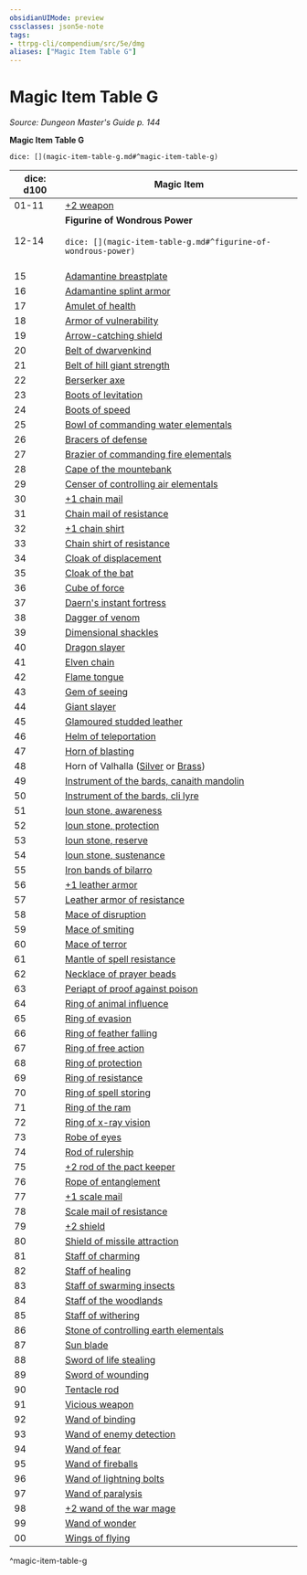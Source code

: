 ```yaml
---
obsidianUIMode: preview
cssclasses: json5e-note
tags:
- ttrpg-cli/compendium/src/5e/dmg
aliases: ["Magic Item Table G"]
---
```

# Magic Item Table G
*Source: Dungeon Master's Guide p. 144* 

**Magic Item Table G**

`dice: [](magic-item-table-g.md#^magic-item-table-g)`

| dice: d100 | Magic Item |
|------------|------------|
| 01-11 | [+2 weapon](/CLI/items/2-weapon.md) |
| 12-14 | **Figurine of Wondrous Power**<br /><br />`dice: [](magic-item-table-g.md#^figurine-of-wondrous-power)`<br /><br />| dice: d8 | Magic Item |<br />|----------|------------|<br />| 01 | [Figurine of wondrous power, bronze griffon](/CLI/items/figurine-of-wondrous-power-bronze-griffon.md) |<br />| 02 | [Figurine of wondrous power, ebony fly](/CLI/items/figurine-of-wondrous-power-ebony-fly.md) |<br />| 03 | [Figurine of wondrous power, golden lions](/CLI/items/figurine-of-wondrous-power-golden-lions.md) |<br />| 04 | [Figurine of wondrous power, ivory goats](/CLI/items/figurine-of-wondrous-power-ivory-goats.md) |<br />| 05 | [Figurine of wondrous power, marble elephant](/CLI/items/figurine-of-wondrous-power-marble-elephant.md) |<br />| 06-07 | [Figurine of wondrous power, onyx dog](/CLI/items/figurine-of-wondrous-power-onyx-dog.md) |<br />| 08 | [Figurine of wondrous power, serpentine owl](/CLI/items/figurine-of-wondrous-power-serpentine-owl.md) |<br />^figurine-of-wondrous-power |
| 15 | [Adamantine breastplate](/CLI/items/adamantine-armor.md) |
| 16 | [Adamantine splint armor](/CLI/items/adamantine-armor.md) |
| 17 | [Amulet of health](/CLI/items/amulet-of-health.md) |
| 18 | [Armor of vulnerability](/CLI/items/armor-of-vulnerability.md) |
| 19 | [Arrow-catching shield](/CLI/items/arrow-catching-shield.md) |
| 20 | [Belt of dwarvenkind](/CLI/items/belt-of-dwarvenkind.md) |
| 21 | [Belt of hill giant strength](/CLI/items/belt-of-hill-giant-strength.md) |
| 22 | [Berserker axe](/CLI/items/berserker-axe.md) |
| 23 | [Boots of levitation](/CLI/items/boots-of-levitation.md) |
| 24 | [Boots of speed](/CLI/items/boots-of-speed.md) |
| 25 | [Bowl of commanding water elementals](/CLI/items/bowl-of-commanding-water-elementals.md) |
| 26 | [Bracers of defense](/CLI/items/bracers-of-defense.md) |
| 27 | [Brazier of commanding fire elementals](/CLI/items/brazier-of-commanding-fire-elementals.md) |
| 28 | [Cape of the mountebank](/CLI/items/cape-of-the-mountebank.md) |
| 29 | [Censer of controlling air elementals](/CLI/items/censer-of-controlling-air-elementals.md) |
| 30 | [+1 chain mail](/CLI/items/1-armor.md) |
| 31 | [Chain mail of resistance](/CLI/items/armor-of-resistance.md) |
| 32 | [+1 chain shirt](/CLI/items/1-armor.md) |
| 33 | [Chain shirt of resistance](/CLI/items/armor-of-resistance.md) |
| 34 | [Cloak of displacement](/CLI/items/cloak-of-displacement.md) |
| 35 | [Cloak of the bat](/CLI/items/cloak-of-the-bat.md) |
| 36 | [Cube of force](/CLI/items/cube-of-force.md) |
| 37 | [Daern's instant fortress](/CLI/items/daerns-instant-fortress.md) |
| 38 | [Dagger of venom](/CLI/items/dagger-of-venom.md) |
| 39 | [Dimensional shackles](/CLI/items/dimensional-shackles.md) |
| 40 | [Dragon slayer](/CLI/items/dragon-slayer.md) |
| 41 | [Elven chain](/CLI/items/elven-chain.md) |
| 42 | [Flame tongue](/CLI/items/flame-tongue.md) |
| 43 | [Gem of seeing](/CLI/items/gem-of-seeing.md) |
| 44 | [Giant slayer](/CLI/items/giant-slayer.md) |
| 45 | [Glamoured studded leather](/CLI/items/glamoured-studded-leather.md) |
| 46 | [Helm of teleportation](/CLI/items/helm-of-teleportation.md) |
| 47 | [Horn of blasting](/CLI/items/horn-of-blasting.md) |
| 48 | Horn of Valhalla ([Silver](/CLI/items/horn-of-valhalla-silver.md) or [Brass](/CLI/items/horn-of-valhalla-brass.md)) |
| 49 | [Instrument of the bards, canaith mandolin](/CLI/items/instrument-of-the-bards-canaith-mandolin.md) |
| 50 | [Instrument of the bards, cli lyre](/CLI/items/instrument-of-the-bards-cli-lyre.md) |
| 51 | [Ioun stone, awareness](/CLI/items/ioun-stone-awareness.md) |
| 52 | [Ioun stone, protection](/CLI/items/ioun-stone-protection.md) |
| 53 | [Ioun stone, reserve](/CLI/items/ioun-stone-reserve.md) |
| 54 | [Ioun stone, sustenance](/CLI/items/ioun-stone-sustenance.md) |
| 55 | [Iron bands of bilarro](/CLI/items/iron-bands-of-bilarro.md) |
| 56 | [+1 leather armor](/CLI/items/1-armor.md) |
| 57 | [Leather armor of resistance](/CLI/items/armor-of-resistance.md) |
| 58 | [Mace of disruption](/CLI/items/mace-of-disruption.md) |
| 59 | [Mace of smiting](/CLI/items/mace-of-smiting.md) |
| 60 | [Mace of terror](/CLI/items/mace-of-terror.md) |
| 61 | [Mantle of spell resistance](/CLI/items/mantle-of-spell-resistance.md) |
| 62 | [Necklace of prayer beads](/CLI/items/necklace-of-prayer-beads.md) |
| 63 | [Periapt of proof against poison](/CLI/items/periapt-of-proof-against-poison.md) |
| 64 | [Ring of animal influence](/CLI/items/ring-of-animal-influence.md) |
| 65 | [Ring of evasion](/CLI/items/ring-of-evasion.md) |
| 66 | [Ring of feather falling](/CLI/items/ring-of-feather-falling.md) |
| 67 | [Ring of free action](/CLI/items/ring-of-free-action.md) |
| 68 | [Ring of protection](/CLI/items/ring-of-protection.md) |
| 69 | [Ring of resistance](/CLI/items/ring-of-resistance.md) |
| 70 | [Ring of spell storing](/CLI/items/ring-of-spell-storing.md) |
| 71 | [Ring of the ram](/CLI/items/ring-of-the-ram.md) |
| 72 | [Ring of x-ray vision](/CLI/items/ring-of-x-ray-vision.md) |
| 73 | [Robe of eyes](/CLI/items/robe-of-eyes.md) |
| 74 | [Rod of rulership](/CLI/items/rod-of-rulership.md) |
| 75 | [+2 rod of the pact keeper](/CLI/items/2-rod-of-the-pact-keeper.md) |
| 76 | [Rope of entanglement](/CLI/items/rope-of-entanglement.md) |
| 77 | [+1 scale mail](/CLI/items/1-armor.md) |
| 78 | [Scale mail of resistance](/CLI/items/armor-of-resistance.md) |
| 79 | [+2 shield](/CLI/items/2-shield.md) |
| 80 | [Shield of missile attraction](/CLI/items/shield-of-missile-attraction.md) |
| 81 | [Staff of charming](/CLI/items/staff-of-charming.md) |
| 82 | [Staff of healing](/CLI/items/staff-of-healing.md) |
| 83 | [Staff of swarming insects](/CLI/items/staff-of-swarming-insects.md) |
| 84 | [Staff of the woodlands](/CLI/items/staff-of-the-woodlands.md) |
| 85 | [Staff of withering](/CLI/items/staff-of-withering.md) |
| 86 | [Stone of controlling earth elementals](/CLI/items/stone-of-controlling-earth-elementals.md) |
| 87 | [Sun blade](/CLI/items/sun-blade.md) |
| 88 | [Sword of life stealing](/CLI/items/sword-of-life-stealing.md) |
| 89 | [Sword of wounding](/CLI/items/sword-of-wounding.md) |
| 90 | [Tentacle rod](/CLI/items/tentacle-rod.md) |
| 91 | [Vicious weapon](/CLI/items/vicious-weapon.md) |
| 92 | [Wand of binding](/CLI/items/wand-of-binding.md) |
| 93 | [Wand of enemy detection](/CLI/items/wand-of-enemy-detection.md) |
| 94 | [Wand of fear](/CLI/items/wand-of-fear.md) |
| 95 | [Wand of fireballs](/CLI/items/wand-of-fireballs.md) |
| 96 | [Wand of lightning bolts](/CLI/items/wand-of-lightning-bolts.md) |
| 97 | [Wand of paralysis](/CLI/items/wand-of-paralysis.md) |
| 98 | [+2 wand of the war mage](/CLI/items/2-wand-of-the-war-mage.md) |
| 99 | [Wand of wonder](/CLI/items/wand-of-wonder.md) |
| 00 | [Wings of flying](/CLI/items/wings-of-flying.md) |
^magic-item-table-g